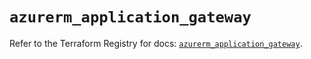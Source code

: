 # `azurerm_application_gateway`

Refer to the Terraform Registry for docs: [`azurerm_application_gateway`](https://registry.terraform.io/providers/hashicorp/azurerm/2.99.0/docs/resources/application_gateway).
